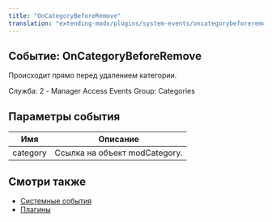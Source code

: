 ```yaml
---
title: "OnCategoryBeforeRemove"
translation: "extending-modx/plugins/system-events/oncategorybeforeremove"
---
```


## Событие: OnCategoryBeforeRemove

Происходит прямо перед удалением категории.

Служба: 2 - Manager Access Events
Group: Categories

## Параметры события

| Имя      | Описание                      |
| -------- | ----------------------------- |
| category | Ссылка на объект modCategory. |

## Смотри также

- [Системные события](extending-modx/plugins/system-events "Системные события")
- [Плагины](extending-modx/plugins "Плагины")
